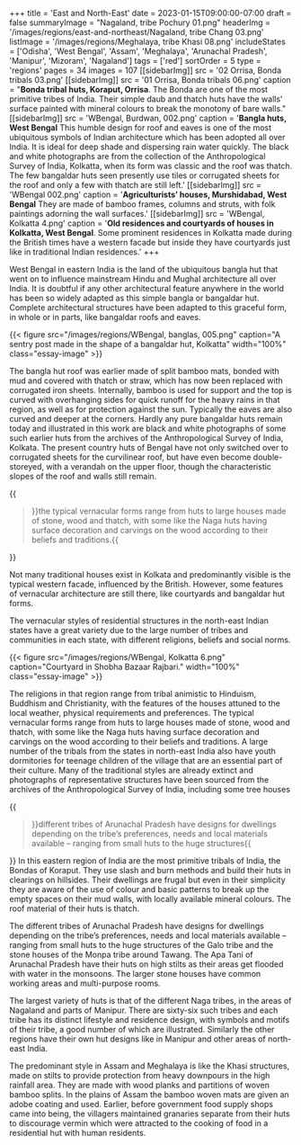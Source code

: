 +++
title = 'East and North-East'
date = 2023-01-15T09:00:00-07:00
draft = false
summaryImage = "Nagaland, tribe Pochury 01.png"
headerImg = '/images/regions/east-and-northeast/Nagaland, tribe Chang 03.png'
listImage = '/images/regions/Meghalaya, tribe Khasi 08.png'
includeStates = ['Odisha', 'West Bengal', 'Assam', 'Meghalaya', 'Arunachal Pradesh', 'Manipur',
'Mizoram', 'Nagaland']
tags = ['red']
sortOrder = 5
type = 'regions'
pages = 34
images = 107
[[sidebarImg]]
    src = '02 Orrisa, Bonda tribals 03.png'
[[sidebarImg]]
    src = '01 Orrisa, Bonda tribals 06.png'
    caption = "**Bonda tribal huts, Koraput, Orrisa**. The Bonda are one of the most primitive tribes of India. Their simple daub and thatch huts have the walls’ surface painted with mineral colours to break the monotony of bare walls."
[[sidebarImg]]
    src = 'WBengal, Burdwan, 002.png'
    caption = '**Bangla huts, West Bengal** This humble design for roof and eaves is one of the most ubiquitous symbols of Indian architecture which has been adopted all over India. It is ideal for deep shade and dispersing rain water quickly. The black and white photographs are from the collection of the Anthropological Survey of India, Kolkatta, when its form was classic and the roof was thatch. The few bangaldar huts seen presently use tiles or corrugated sheets for the roof and only a few with thatch are still left.'
[[sidebarImg]]
    src = 'WBengal 002.png'
    caption = '**Agriculturists’ houses, Murshidabad, West Bengal** They are made of bamboo frames, columns and struts, with folk paintings adorning the wall surfaces.'
[[sidebarImg]]
    src = 'WBengal, Kolkatta 4.png'
    caption = '**Old residences and courtyards of houses in Kolkatta, West Bengal**. Some prominent residences in Kolkatta made during the British times have a western facade but inside they have courtyards just like in traditional Indian residences.'
+++

West Bengal in eastern India is the land of the ubiquitous bangla hut that went on to
influence mainstream Hindu and Mughal architecture all over India. It is doubtful if any
other architectural feature anywhere in the world has been so widely adapted as this simple
bangla or bangaldar hut. Complete architectural structures have been adapted to this graceful
form, in whole or in parts, like bangaldar roofs and eaves.

{{< figure src="/images/regions/WBengal, banglas, 005.png" caption="A sentry post made in the shape of a bangaldar hut, Kolkatta" width="100%" class="essay-image" >}}

The bangla hut roof was earlier made of split bamboo mats, bonded with mud and covered
with thatch or straw, which has now been replaced with corrugated iron sheets. Internally,
bamboo is used for support and the top is curved with overhanging sides for quick runoff for
the heavy rains in that region, as well as for protection against the sun. Typically the eaves
are also curved and deeper at the corners. Hardly any pure bangaldar huts remain today and
illustrated in this work are black and white photographs of some such earlier huts from the
archives of the Anthropological Survey of India, Kolkata. The present country huts of Bengal
have not only switched over to corrugated sheets for the curvilinear roof, but have even
become double-storeyed, with a verandah on the upper floor, though the characteristic slopes
of the roof and walls still remain.

{{<blockquote position="right">}}the typical vernacular forms range from huts to large houses
made of stone, wood and thatch, with some like the Naga huts having surface decoration
and carvings on the wood according to their beliefs and traditions.{{</blockquote>}}

Not many traditional houses exist in Kolkata and predominantly visible is the typical western
facade, influenced by the British. However, some features of vernacular architecture are still
there, like courtyards and bangaldar hut forms.

The vernacular styles of residential structures in the north-east Indian states have a great variety
due to the large number of tribes and communities in each state, with different religions,
beliefs and social norms.

{{< figure src="/images/regions/WBengal, Kolkatta 6.png" caption="Courtyard in Shobha Bazaar Rajbari." width="100%" class="essay-image" >}}

The religions in that region range from tribal animistic to Hinduism,
Buddhism and Christianity, with the features of the houses attuned to the local weather, physical
requirements and preferences. The typical vernacular forms range from huts to large houses
made of stone, wood and thatch, with some like the Naga huts having surface decoration
and carvings on the wood according to their beliefs and traditions. A large number of the
tribals from the states in north-east India also have youth dormitories for teenage children of
the village that are an essential part of their culture. Many of the traditional styles are already extinct and photographs of representative structures have been sourced from the archives of the
Anthropological Survey of India, including some tree houses

{{<blockquote position="left">}}different tribes of Arunachal Pradesh have designs for dwellings depending on the tribe’s
preferences, needs and local materials available – ranging from small huts to the huge structures{{</blockquote>}} In this eastern region of India are the most primitive tribals of India, the Bondas of Koraput.
They use slash and burn methods and build their huts in clearings on hillsides. Their
dwellings are frugal but even in their simplicity they are aware of the use of colour and basic
patterns to break up the empty spaces on their mud walls, with locally available mineral
colours. The roof material of their huts is thatch.

The different tribes of Arunachal Pradesh have designs for dwellings depending on the tribe’s
preferences, needs and local materials available – ranging from small huts to the huge structures
of the Galo tribe and the stone houses of the Monpa tribe around Tawang. The Apa Tani of
Arunachal Pradesh have their huts on high stilts as their areas get flooded with water in the
monsoons. The larger stone houses have common working areas and multi-purpose rooms.

The largest variety of huts is that of the different Naga tribes, in the areas of Nagaland and
parts of Manipur. There are sixty-six such tribes and each tribe has its distinct lifestyle and
residence design, with symbols and motifs of their tribe, a good number of which are illustrated.
Similarly the other regions have their own hut designs like in Manipur and other areas of
north-east India.

The predominant style in Assam and Meghalaya is like the Khasi structures, made on stilts to
provide protection from heavy downpours in the high rainfall area. They are made with wood
planks and partitions of woven bamboo splits. In the plains of Assam the bamboo woven mats
are given an adobe coating and used. Earlier, before government food supply shops came into
being, the villagers maintained granaries separate from their huts to discourage vermin which
were attracted to the cooking of food in a residential hut with human residents.